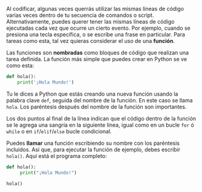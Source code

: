 Al codificar, algunas veces querrás utilizar las mismas líneas de código varias veces dentro de tu secuencia de comandos o script. Alternativamente, puedes querer tener las mismas líneas de código ejecutadas cada vez que ocurre un cierto evento. Por ejemplo, cuando se presiona una tecla específica, o se escribe una frase en particular. Para tareas como esta, tal vez quieras considerar el uso de una **función**.

Las funciones son **nombradas** como bloques de código que realizan una tarea definida. La función más simple que puedes crear en Python se ve como esta:

```python
def hola():
    print('¡Hola Mundo!')
```

Tu le dices a Python que estás creando una nueva función usando la palabra clave `def`, seguida del nombre de la función. En este caso se llama `hola`. Los paréntesis después del nombre de la función son importantes.

Los dos puntos al final de la línea indican que el código dentro de la función se le agrega una sangría en la siguiente línea, igual como en un bucle `for` ó `while` o en `if`/`elif`/`else` bucle condicional.

Puedes **llamar** una función escribiendo su nombre con los paréntesis incluidos. Así que, para ejecutar la función de ejemplo, debes escribir `hola()`. Aquí está el programa completo:

```python
def hola():
     print("¡Hola Mundo!")

hola()
```


